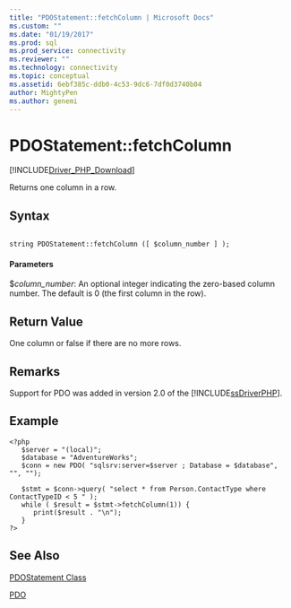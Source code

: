 ```yaml
---
title: "PDOStatement::fetchColumn | Microsoft Docs"
ms.custom: ""
ms.date: "01/19/2017"
ms.prod: sql
ms.prod_service: connectivity
ms.reviewer: ""
ms.technology: connectivity
ms.topic: conceptual
ms.assetid: 6ebf385c-ddb0-4c53-9dc6-7df0d3740b04
author: MightyPen
ms.author: genemi
---
```

# PDOStatement::fetchColumn
[!INCLUDE[Driver_PHP_Download](../../includes/driver_php_download.md)]

Returns one column in a row.  
  
## Syntax  
  
```  
  
string PDOStatement::fetchColumn ([ $column_number ] );  
```  
  
#### Parameters  
$*column_number*: An optional integer indicating the zero-based column number. The default is 0 (the first column in the row).  
  
## Return Value  
One column or false if there are no more rows.  
  
## Remarks  
Support for PDO was added in version 2.0 of the [!INCLUDE[ssDriverPHP](../../includes/ssdriverphp_md.md)].  
  
## Example  
  
```  
<?php  
   $server = "(local)";  
   $database = "AdventureWorks";  
   $conn = new PDO( "sqlsrv:server=$server ; Database = $database", "", "");  
  
   $stmt = $conn->query( "select * from Person.ContactType where ContactTypeID < 5 " );  
   while ( $result = $stmt->fetchColumn(1)) {   
      print($result . "\n");   
   }  
?>  
```  
  
## See Also  
[PDOStatement Class](../../connect/php/pdostatement-class.md)

[PDO](https://php.net/manual/book.pdo.php)  
  
